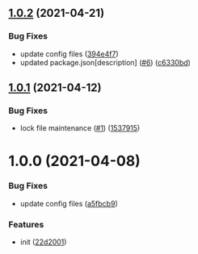 ## [1.0.2](https://github.com/dword-design/tester-plugin-tmp-dir/compare/v1.0.1...v1.0.2) (2021-04-21)


### Bug Fixes

* update config files ([394e4f7](https://github.com/dword-design/tester-plugin-tmp-dir/commit/394e4f71f75dfce1517b83d1931ac39f52bad05c))
* updated package.json[description] ([#6](https://github.com/dword-design/tester-plugin-tmp-dir/issues/6)) ([c6330bd](https://github.com/dword-design/tester-plugin-tmp-dir/commit/c6330bdbfe5616fea428ac43d9fad688080947fc))

## [1.0.1](https://github.com/dword-design/tester-plugin-tmp-dir/compare/v1.0.0...v1.0.1) (2021-04-12)


### Bug Fixes

* lock file maintenance ([#1](https://github.com/dword-design/tester-plugin-tmp-dir/issues/1)) ([1537915](https://github.com/dword-design/tester-plugin-tmp-dir/commit/1537915066de61df7422881283f664e6a922afc5))

# 1.0.0 (2021-04-08)


### Bug Fixes

* update config files ([a5fbcb9](https://github.com/dword-design/tester-plugin-tmp-dir/commit/a5fbcb9ed7b40b3c411255465b80f7eaf14311bb))


### Features

* init ([22d2001](https://github.com/dword-design/tester-plugin-tmp-dir/commit/22d2001bc8bd5d1941855d30151f5698e8e8c857))
